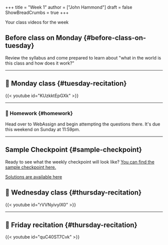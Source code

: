 +++
title = "Week 1"
author = ["John Hammond"]
draft = false
ShowBreadCrumbs = true
+++

Your class videos for the week
<!--more-->


## Before class on Monday {#before-class-on-tuesday}

Review the syllabus and come prepared to learn about "what in the world
is this class and how does it work?"

---


## 🎥 Monday class {#tuesday-recitation}

{{< youtube id="KUzkktEpGXk" >}}

---


### 📝 Homework {#homework}

Head over to WebAssign and begin attempting the questions there. It's due this weekend on Sunday at 11:59pm.

---


## Sample Checkpoint {#sample-checkpoint}

Ready to see what the weekly checkpoint will look like? [You can find the sample checkpoint here.](https://cloud.math.wichita.edu/s/Z45oyKg3rKbaL4Q)

[Solutions are available here](https://cloud.math.wichita.edu/s/Fe4CKmYzrzzD3YJ)


## 🎥 Wednesday class {#thursday-recitation}

{{< youtube id="rVVNyivylX0" >}}

---


## 🎥 Friday recitation {#thursday-recitation}

{{< youtube id="quC40ST7Cvk" >}}

